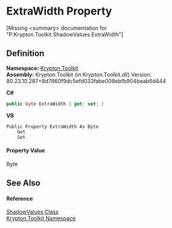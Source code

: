 # ExtraWidth Property


\[Missing &lt;summary&gt; documentation for "P:Krypton.Toolkit.ShadowValues.ExtraWidth"\]



## Definition
**Namespace:** <a href="79d2eac2-21f4-54ff-7552-b20c33c30600.md">Krypton.Toolkit</a>  
**Assembly:** Krypton.Toolkit (in Krypton.Toolkit.dll) Version: 80.23.10.287+8d7660f9dc5efd033fabe008ebfb904beab6d444

**C#**
``` C#
public byte ExtraWidth { get; set; }
```
**VB**
``` VB
Public Property ExtraWidth As Byte
	Get
	Set
```



#### Property Value
Byte

## See Also


#### Reference
<a href="4d204e23-e22e-29ac-d2bc-a2a297688f00.md">ShadowValues Class</a>  
<a href="79d2eac2-21f4-54ff-7552-b20c33c30600.md">Krypton.Toolkit Namespace</a>  
